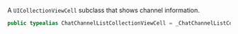 
A `UICollectionViewCell` subclass that shows channel information.

``` swift
public typealias ChatChannelListCollectionViewCell = _ChatChannelListCollectionViewCell<NoExtraData>
```
